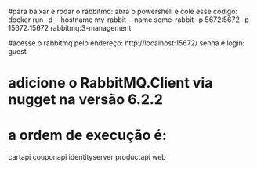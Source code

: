 ﻿#para baixar e rodar o rabbitmq:
	 abra o powershell e cole esse código: 
	docker run -d --hostname my-rabbit --name some-rabbit -p 5672:5672 -p 15672:15672 rabbitmq:3-management

#acesse o rabbitmq pelo endereço: http://localhost:15672/
senha e login: guest

# adicione o RabbitMQ.Client via nugget na versão 6.2.2

# a ordem de execução é:
cartapi
couponapi
identityserver
productapi
web